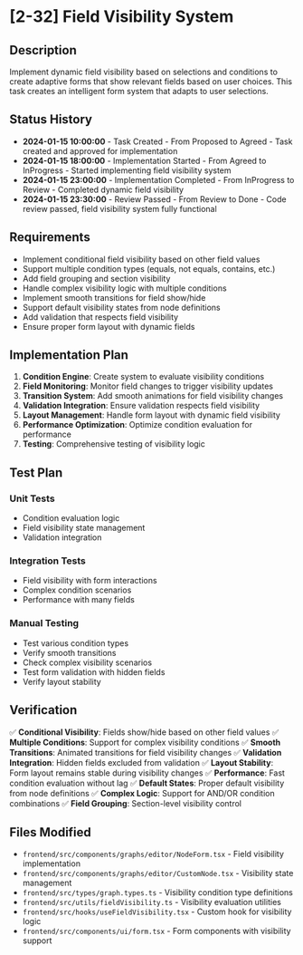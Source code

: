 # [2-32] Field Visibility System

## Description
Implement dynamic field visibility based on selections and conditions to create adaptive forms that show relevant fields based on user choices. This task creates an intelligent form system that adapts to user selections.

## Status History
- **2024-01-15 10:00:00** - Task Created - From Proposed to Agreed - Task created and approved for implementation
- **2024-01-15 18:00:00** - Implementation Started - From Agreed to InProgress - Started implementing field visibility system
- **2024-01-15 23:00:00** - Implementation Completed - From InProgress to Review - Completed dynamic field visibility
- **2024-01-15 23:30:00** - Review Passed - From Review to Done - Code review passed, field visibility system fully functional

## Requirements
- Implement conditional field visibility based on other field values
- Support multiple condition types (equals, not equals, contains, etc.)
- Add field grouping and section visibility
- Handle complex visibility logic with multiple conditions
- Implement smooth transitions for field show/hide
- Support default visibility states from node definitions
- Add validation that respects field visibility
- Ensure proper form layout with dynamic fields

## Implementation Plan
1. **Condition Engine**: Create system to evaluate visibility conditions
2. **Field Monitoring**: Monitor field changes to trigger visibility updates
3. **Transition System**: Add smooth animations for field visibility changes
4. **Validation Integration**: Ensure validation respects field visibility
5. **Layout Management**: Handle form layout with dynamic field visibility
6. **Performance Optimization**: Optimize condition evaluation for performance
7. **Testing**: Comprehensive testing of visibility logic

## Test Plan
### Unit Tests
- Condition evaluation logic
- Field visibility state management
- Validation integration

### Integration Tests
- Field visibility with form interactions
- Complex condition scenarios
- Performance with many fields

### Manual Testing
- Test various condition types
- Verify smooth transitions
- Check complex visibility scenarios
- Test form validation with hidden fields
- Verify layout stability

## Verification
✅ **Conditional Visibility**: Fields show/hide based on other field values
✅ **Multiple Conditions**: Support for complex visibility conditions
✅ **Smooth Transitions**: Animated transitions for field visibility changes
✅ **Validation Integration**: Hidden fields excluded from validation
✅ **Layout Stability**: Form layout remains stable during visibility changes
✅ **Performance**: Fast condition evaluation without lag
✅ **Default States**: Proper default visibility from node definitions
✅ **Complex Logic**: Support for AND/OR condition combinations
✅ **Field Grouping**: Section-level visibility control

## Files Modified
- `frontend/src/components/graphs/editor/NodeForm.tsx` - Field visibility implementation
- `frontend/src/components/graphs/editor/CustomNode.tsx` - Visibility state management
- `frontend/src/types/graph.types.ts` - Visibility condition type definitions
- `frontend/src/utils/fieldVisibility.ts` - Visibility evaluation utilities
- `frontend/src/hooks/useFieldVisibility.tsx` - Custom hook for visibility logic
- `frontend/src/components/ui/form.tsx` - Form components with visibility support 